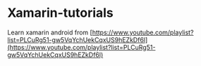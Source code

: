 # Xamarin-tutorials

Learn xamarin android from [https://www.youtube.com/playlist?list=PLCuRg51-gw5VqYchUekCqxUS9hEZkDf6l](https://www.youtube.com/playlist?list=PLCuRg51-gw5VqYchUekCqxUS9hEZkDf6l)
